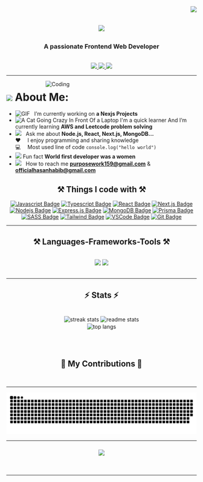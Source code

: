 <img align="right" src="https://visitor-badge.laobi.icu/badge?page_id=mahiraislam.mahiraislam" />

<h1 align="center">
    <img src="https://readme-typing-svg.herokuapp.com/?font=Righteous&size=35&center=true&vCenter=true&width=500&height=70&duration=4000&lines=Hi+There!+👋;+I'm+Mahira+Islam!;" />
</h1>

<h3 align="center">A passionate Frontend Web Developer</h3>

<br/>

<div align="center"> 
  <a href="mailto:officialhasanhabib@gmail.com">
    <img src="https://img.shields.io/badge/Gmail-333333?style=for-the-badge&logo=gmail&logoColor=red" />
  </a>
  <a href="https://linkedin.com/in/iamhasanhabib" target="_blank">
    <img src="https://img.shields.io/badge/LinkedIn-0077B5?style=for-the-badge&logo=linkedin&logoColor=white" target="_blank" />
  </a>
    <a href="https://hasandev-pi.vercel.app" target="_blank">
     <img src="https://img.shields.io/badge/Portfolio-FF5722?style=for-the-badge&logo=todoist&logoColor=white" target="_blank" /> <!-- sqlite, safari, google-chrome are other good icon options -->
     </a>
</div>

 <hr/>


 
<img align="right" alt="Coding" width="400" src="[[https://cdn.dribbble.com/users/1162077/screenshots/3848914/programmer.gif](https://dribbble.com/shots/16093268-Desktop-Animation/attachments/7943224?mode=media)](https://www.google.com/url?sa=i&url=https%3A%2F%2Fdribbble.com%2Fshots%2F16093268-Desktop-Animation&psig=AOvVaw1OPK_JrfhhZqOlHmKQBu_a&ust=1720767332671000&source=images&cd=vfe&opi=89978449&ved=0CBAQjRxqGAoTCLim7euznocDFQAAAAAdAAAAABD-Ag)">

# <img align="center" src="https://emojis.slackmojis.com/emojis/images/1584726375/8272/blob-cool.gif?1584726375" width="28" /> About Me:
- <img alt="GIF" src="https://github.com/SP-XD/SP-XD/blob/main/images/Developer.gif" width="25" /> &nbsp; I’m currently working on **a Nexjs Projects**
- <img src="https://media.giphy.com/media/WUlplcMpOCEmTGBtBW/giphy.gif" alt="A Cat Going Crazy In Front Of a Laptop" width="25"> I'm a quick learner And I’m currently learning **AWS and Leetcode problem solving**
- <img src="https://github.com/SP-XD/SP-XD/blob/main/images/message.gif?raw=true" width="25" />&nbsp;&nbsp; Ask me about **Node.js, React, Next.js, MongoDB...** <br />
:hearts: &emsp;I enjoy programming and sharing knowledge <br />
:computer: &emsp;Most used line of code `console.log("hello world")` <br />
- <img src="https://media.giphy.com/media/12oufCB0MyZ1Go/giphy.gif" width="30"> Fun fact **World first developer was a women**
- <img src="https://github.com/SP-XD/SP-XD/blob/main/images/letterbox.gif?raw=true" width="25" /> &nbsp; How to reach me **purposework159@gmail.com** & **officialhasanhabib@gmail.com**
<div align="center">
  
<h2 align="center">⚒️ Things I code with ⚒️</h2>

[![Javascript Badge](https://img.shields.io/badge/-Javascript-F0DB4F?style=for-the-badge&labelColor=black&logo=javascript&logoColor=F0DB4F)](#) [![Typescript Badge](https://img.shields.io/badge/-Typescript-007acc?style=for-the-badge&labelColor=black&logo=typescript&logoColor=007acc)](#) [![React Badge](https://img.shields.io/badge/-React-61DBFB?style=for-the-badge&labelColor=black&logo=react&logoColor=61DBFB)](#) [![Next.js Badge](https://img.shields.io/badge/next.js-000000?style=for-the-badge&logo=nextdotjs&logoColor=white)](#) [![Nodejs Badge](https://img.shields.io/badge/-Nodejs-3C873A?style=for-the-badge&labelColor=black&logo=node.js&logoColor=3C873A)](#) [![Express.js Badge](https://img.shields.io/badge/Express.js-000000?style=for-the-badge&logo=express&logoColor=white)](#) [![MongoDB Badge](https://img.shields.io/badge/MongoDB-4EA94B?style=for-the-badge&logo=mongodb&logoColor=white)](#) [![Prisma Badge](https://img.shields.io/badge/-Prisma-e535ab?style=for-the-badge&labelColor=black&logo=node.js&logoColor=e535ab)](#) [![SASS Badge](https://img.shields.io/badge/Sass-CC6699?style=for-the-badge&logo=sass&logoColor=white)](#) [![Tailwind Badge](https://img.shields.io/badge/Tailwind%20CSS-092749?style=for-the-badge&logo=tailwindcss&logoColor=06B6D4&labelColor=000000)](#) [![VSCode Badge](https://img.shields.io/badge/Visual_Studio-5C2D91?style=for-the-badge&logo=visual%20studio&logoColor=white)](#) [![Git Badge](https://img.shields.io/badge/Git-F05032?style=for-the-badge&logo=git&logoColor=white)](#)
 
 </div>
 
<hr />
 
<h2 align="center">⚒️ Languages-Frameworks-Tools ⚒️</h2>
<br/>
<div align="center">
    <img src="https://skillicons.dev/icons?i=react,bootstrap,mui,html,css,vscode,github,figma,tailwind,git" />
    <img src="https://skillicons.dev/icons?i=nodejs,javascript,typescript,express,firebase,mongodb,nextjs,prisma" /><br>
</div>

<br/>
<hr/>

<h2 align="center">⚡ Stats ⚡</h2>
<br>
<div align=center>
  <img width=390 src="https://github-readme-streak-stats-salesp07.vercel.app/?user=iamhasanhabib&count_private=true&theme=react&border_radius=10" alt="streak stats"/>
  <img width=390 src="https://github-readme-stats-salesp07.vercel.app/api?username=iamhasanhabib&count_private=true&show_icons=true&theme=react&rank_icon=github&border_radius=10" alt="readme stats" />
  <br/>
  <img width=325 align="center" src="https://github-readme-stats-salesp07.vercel.app/api/top-langs/?username=iamhasanhabib&hide=HTML&langs_count=8&layout=compact&theme=react&border_radius=10&size_weight=0.5&count_weight=0.5&exclude_repo=github-readme-stats" alt="top langs" />
</div>

<br/><br/>
<h2 align="center">🐍 My Contributions 🐍</h2>
  <br>
<hr/>
<div align="center">
<img  src="https://raw.githubusercontent.com/iamhasanhabib/iamhasanhabib/output/github-contribution-grid-snake.svg" alt="contribution graph" />
</div>
<hr/>

<h3 align="center">
    <img src="https://readme-typing-svg.herokuapp.com/?font=Righteous&size=25&center=true&vCenter=true&width=500&height=70&duration=4000&lines=Thanks+for+visiting!+✌️;+Shoot+me+a+message+on+Linkedin!;I'm+always+down+to+collab+:)">
</h3>

<br/>
<hr/>



